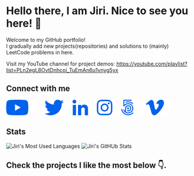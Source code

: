 # Hello there, I am Jiri. Nice to see you here! 👋
Welcome to my GitHub portfolio!<br />
I gradually add new projects(repositories) and solutions to (mainly) LeetCode problems in here.

Visit my YouTube channel for project demos:
https://youtube.com/playlist?list=PLn2egL8OvtDnhcoi_TuEmAn6u1vnyg5yx

## Connect with me

<a href="https://www.youtube.com/channel/UCFOVnO-D9CeAm3GJqP5m6qg"><img src="static/img/youtube.png" alt="YouTube" style="margin-right:20px;" /></a>
<a href="https://twitter.com/jiriVFX"><img src="static/img/twitter.png" alt="Twitter" style="max-width:100%;" /></a>
<a href="https://www.linkedin.com/in/jiri-novy-vfx/"><img src="static/img/linkedin.png" alt="LinkedIn" style="max-width:100%;" /></a>
<a href="https://www.instagram.com/jirivfx/"><img src="static/img/instagram.png" alt="Instagram" style="max-width:100%;" /></a>
<a href="https://500px.com/jirivfx"><img src="static/img/500px.png" alt="500px" style="max-width:100%;" /></a>
<a href="https://vimeo.com/jiriVFX"><img src="static/img/vimeo.png" alt="Vimeo" style="max-width:100%;" /></a>

## Stats
<img src="https://github-readme-stats.vercel.app/api/top-langs/?username=jirivfx&hide_border=true&theme=tokyonight&bg_color=0062eb&text_color=f8f9fa&title_color=f8f9fa&icon_color=f8f9fa" alt="Jiri's Most Used Languages">
<img src="https://github-readme-stats.vercel.app/api?username=jirivfx&show_icons=true&hide_border=true&count_private=true&theme=tokyonight&bg_color=0062eb&text_color=f8f9fa&title_color=f8f9fa&icon_color=f8f9fa" alt="Jiri's GitHUb Stats" />

## Check the projects I like the most below 👇.

<!--
**jiriVFX/jiriVFX** is a ✨ _special_ ✨ repository because its `README.md` (this file) appears on your GitHub profile.

Here are some ideas to get you started:

- 🔭 I’m currently working on ...
- 🌱 I’m currently learning ...
- 👯 I’m looking to collaborate on ...
- 🤔 I’m looking for help with ...
- 💬 Ask me about ...
- 📫 How to reach me: ...
- 😄 Pronouns: ...
- ⚡ Fun fact: ...
-->